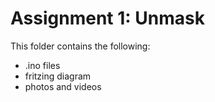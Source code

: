 # Assignment 1: Unmask

This folder contains the following:
- .ino files
- fritzing diagram
- photos and videos
